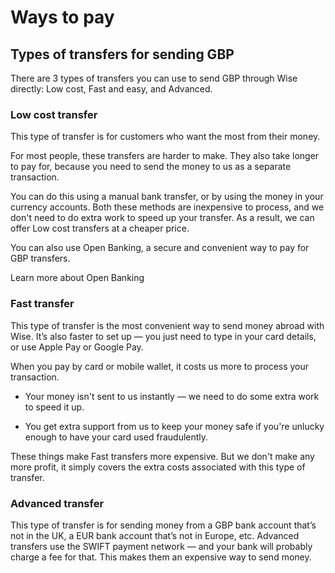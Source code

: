 # Ways to pay  
## Types of transfers for sending GBP  
There are 3 types of transfers you can use to send GBP through Wise directly: Low cost, Fast and easy, and Advanced.

### Low cost transfer

This type of transfer is for customers who want the most from their money. 

For most people, these transfers are harder to make. They also take longer to pay for, because you need to send the money to us as a separate transaction. 

You can do this using a manual bank transfer, or by using the money in your currency accounts. Both these methods are inexpensive to process, and we don't need to do extra work to speed up your transfer. As a result, we can offer Low cost transfers at a cheaper price.

You can also use Open Banking, a secure and convenient way to pay for GBP transfers. 

Learn more about Open Banking

### Fast transfer

This type of transfer is the most convenient way to send money abroad with Wise. It’s also faster to set up — you just need to type in your card details, or use Apple Pay or Google Pay.

When you pay by card or mobile wallet, it costs us more to process your transaction. 

  * Your money isn't sent to us instantly — we need to do some extra work to speed it up.

  * You get extra support from us to keep your money safe if you're unlucky enough to have your card used fraudulently.




These things make Fast transfers more expensive. But we don't make any more profit, it simply covers the extra costs associated with this type of transfer.

### Advanced transfer

This type of transfer is for sending money from a GBP bank account that’s not in the UK, a EUR bank account that’s not in Europe, etc. Advanced transfers use the SWIFT payment network — and your bank will probably charge a fee for that. This makes them an expensive way to send money.